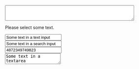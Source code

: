 <script>
  function getSelectionText() {
    var text = "";
    var activeEl = document.activeElement;
    var activeElTagName = activeEl ? activeEl.tagName.toLowerCase() : null;
    if (
      (activeElTagName == "textarea") || (activeElTagName == "input" &&
      /^(?:text|search|password|tel|url)$/i.test(activeEl.type)) &&
      (typeof activeEl.selectionStart == "number")
    ) {
        text = activeEl.value.slice(activeEl.selectionStart, activeEl.selectionEnd);
    } else if (window.getSelection) {
        text = window.getSelection().toString();
    }
    return text;
  }

document.onmouseup = document.onkeyup = document.onselectionchange = function() {
  document.getElementById("sel").value = getSelectionText();
};
</script>

<br>
<textarea id="sel" rows="3" cols="50"></textarea>
<p>Please select some text.</p>
<input value="Some text in a text input">
<br>
<input type="search" value="Some text in a search input">
<br>
<input type="tel" value="4872349749823">
<br>
<textarea>Some text in a textarea</textarea>
